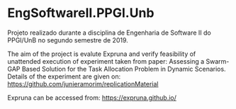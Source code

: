 # EngSoftwareII.PPGI.Unb
Projeto realizado durante a disciplina de Engenharia de Software II do PPGI/UnB no segundo semestre de 2019.

The aim of the project is evalute Expruna and verify feasibility of unattended execution of experiment taken from paper: Assessing a Swarm-GAP Based Solution for the Task Allocation Problem in Dynamic Scenarios. Details of the experiment are given on: https://github.com/junieramorim/replicationMaterial

Expruna can be accessed from: https://expruna.github.io/ 
